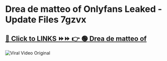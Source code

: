 
 # Drea de matteo of Onlyfans Leaked - Update Files 7gzvx

## <h2><a href="https://clipsfans.com/Drea_de_matteo_of&ref=git">🔗 Click to LINKS ⏩⏩ 👉 🟢 Drea de matteo of </a></h2>

<a href="https://clipsfans.com/Drea_de_matteo_of&ref=git" rel="nofollow" data-target="animated-image.originalLink"><img src="https://i.ibb.co.com/xMMVF88/686577567.gif" alt="Viral Video Original" style="max-width: 100%; display: inline-block;" data-target="animated-image.originalImage"></a>

